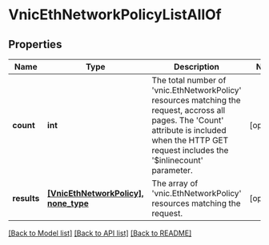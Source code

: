 # VnicEthNetworkPolicyListAllOf

## Properties
Name | Type | Description | Notes
------------ | ------------- | ------------- | -------------
**count** | **int** | The total number of &#39;vnic.EthNetworkPolicy&#39; resources matching the request, accross all pages. The &#39;Count&#39; attribute is included when the HTTP GET request includes the &#39;$inlinecount&#39; parameter. | [optional] 
**results** | [**[VnicEthNetworkPolicy], none_type**](VnicEthNetworkPolicy.md) | The array of &#39;vnic.EthNetworkPolicy&#39; resources matching the request. | [optional] 

[[Back to Model list]](../README.md#documentation-for-models) [[Back to API list]](../README.md#documentation-for-api-endpoints) [[Back to README]](../README.md)


